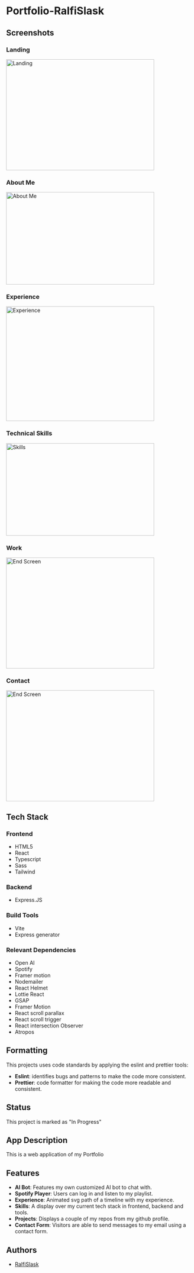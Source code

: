 # Portfolio-RalfiSlask

## Screenshots

### Landing

<img src="https://github.com/RalfiSlask/Portfolio-RalfiSlask/assets/112242026/192fc331-ca68-42e8-9c68-081c3986247d" width="400" height="300" alt="Landing">

### About Me

<img src="https://github.com/RalfiSlask/Portfolio-RalfiSlask/assets/112242026/3cf9bf9d-f380-4b09-948f-602c740e8f0f" width="400" height="250" alt="About Me">

### Experience

<img src="https://github.com/RalfiSlask/Portfolio-RalfiSlask/assets/112242026/24922976-a803-4938-8894-8d4d8e264ee5" width="400" height="310" alt="Experience">

### Technical Skills

<img src="https://github.com/RalfiSlask/Portfolio-RalfiSlask/assets/112242026/ee0cd820-dca8-4e8e-9301-4bf7b3cef257" width="400" height="250" alt="Skills">

### Work

<img src="https://github.com/RalfiSlask/Portfolio-RalfiSlask/assets/112242026/8f0aafcb-a823-4ee2-b3c5-ac8facd3b536" width="400" height="300" alt="End Screen">

### Contact

<img src="https://github.com/RalfiSlask/Portfolio-RalfiSlask/assets/112242026/bd798265-4aed-445f-bef2-7151eeea7627" width="400" height="300" alt="End Screen">

## Tech Stack

### Frontend

- HTML5
- React
- Typescript
- Sass
- Tailwind

### Backend

- Express.JS

### Build Tools

- Vite
- Express generator

### Relevant Dependencies

- Open AI
- Spotify
- Framer motion
- Nodemailer
- React Helmet
- Lottie React
- GSAP
- Framer Motion
- React scroll parallax
- React scroll trigger
- React intersection Observer
- Atropos

## Formatting

This projects uses code standards by applying the eslint and prettier tools:

- **Eslint**: identifies bugs and patterns to make the code more consistent.
- **Prettier**: code formatter for making the code more readable and consistent.

## Status

This project is marked as "In Progress"

## App Description

This is a web application of my Portfolio

## Features

- **AI Bot**: Features my own customized AI bot to chat with.
- **Spotify Player**: Users can log in and listen to my playlist.
- **Experience**: Animated svg path of a timeline with my experience.
- **Skills**: A display over my current tech stack in frontend, backend and tools.
- **Projects**: Displays a couple of my repos from my github profile.
- **Contact Form**: Visitors are able to send messages to my email using a contact form.

## Authors

- [RalfiSlask](https://github.com/RalfiSlask)
